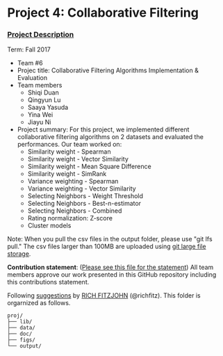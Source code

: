 # Project 4: Collaborative Filtering

### [Project Description](doc/project4_desc.md)

Term: Fall 2017

+ Team #6
+ Projec title: Collaborative Filtering Algorithms Implementation & Evaluation
+ Team members
	+ Shiqi Duan
	+ Qingyun Lu
	+ Saaya Yasuda
	+ Yina Wei
	+ Jiayu Ni
+ Project summary: For this project, we implemented different collaborative filtering algorithms on 2 datasets and evaluated the performances. Our team worked on:
	- Similarity weight - Spearman
	- Similarity weight - Vector Similarity
	- Similarity weight - Mean Square Difference
	- Similarity weight - SimRank
	- Variance weighting - Spearman
	- Variance weighting - Vector Similarity
	- Selecting Neighbors - Weight Threshold
	- Selecting Neighbors - Best-n-estimator
	- Selecting Neighbors - Combined
	- Rating normalization: Z-score
	- Cluster models

Note: When you pull the csv files in the output folder, please use "git lfs pull." 
The csv files larger than 100MB are uploaded using [git large file storage](https://git-lfs.github.com/).

**Contribution statement**: ([Please see this file for the statement](doc/a_note_on_contributions.md))
All team members approve our work presented in this GitHub repository including this contributions statement. 

Following [suggestions](http://nicercode.github.io/blog/2013-04-05-projects/) by [RICH FITZJOHN](http://nicercode.github.io/about/#Team) (@richfitz). This folder is orgarnized as follows.

```
proj/
├── lib/
├── data/
├── doc/
├── figs/
└── output/
```
